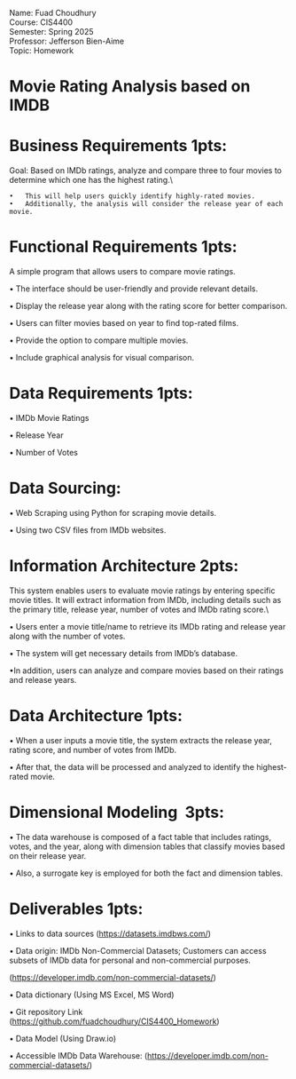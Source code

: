 Name: Fuad Choudhury\
Course: CIS4400\
Semester: Spring 2025\
Professor: Jefferson Bien-Aime\
Topic: Homework

# Movie Rating Analysis based on IMDB


# Business Requirements 1pts:
Goal: Based on IMDb ratings, analyze and compare three to four movies to determine which one has the highest rating.\

	•	This will help users quickly identify highly-rated movies.
	•	Additionally, the analysis will consider the release year of each movie.

# Functional Requirements 1pts:
A simple program that allows users to compare movie ratings.

•	The interface should be user-friendly and provide relevant details.
	
•	Display the release year along with the rating score for better comparison.

•	Users can filter movies based on year to find top-rated films.

•	Provide the option to compare multiple movies.

•	Include graphical analysis for visual comparison.


# Data Requirements 1pts:
	
•	IMDb Movie Ratings

•	Release Year

•	Number of Votes

# Data Sourcing:

•	Web Scraping using Python for scraping movie details.

•	Using two CSV files from IMDb websites.

# Information Architecture 2pts:
This system enables users to evaluate movie ratings by entering specific movie titles. It will extract information from IMDb, including details such as the primary title, release year, number of votes and IMDb rating score.\

•	Users enter a movie title/name to retrieve its IMDb rating and release year along with the number of votes.

•	The system will get necessary details from IMDb’s database.

•In addition, users can analyze and compare movies based on their ratings and release years.

# Data Architecture 1pts:
•	When a user inputs a movie title, the system extracts the release year, rating score, and number of votes from IMDb.

•	After that, the data will be processed and analyzed to identify the highest-rated movie.

# Dimensional Modeling  3pts:

•	The data warehouse is composed of a fact table that includes ratings, votes, and the year, along with dimension tables that classify movies based on their release year. 

•	Also, a surrogate key is employed for both the fact and dimension tables.

# Deliverables 1pts:
•	Links to data sources (https://datasets.imdbws.com/)

•	Data origin: IMDb Non-Commercial Datasets; Customers can access subsets of IMDb data for personal and non-commercial purposes.

(https://developer.imdb.com/non-commercial-datasets/)

•	Data dictionary (Using MS Excel, MS Word)

•	Git repository Link (https://github.com/fuadchoudhury/CIS4400_Homework)

•	Data Model (Using Draw.io)

•	Accessible IMDb Data Warehouse:
(https://developer.imdb.com/non-commercial-datasets/)
